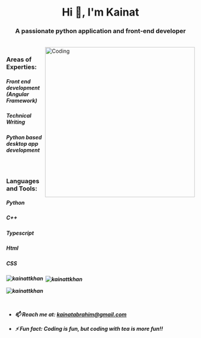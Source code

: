 

<h1 align="center">Hi 👋, I'm Kainat</h1>
<h3 align="center">A passionate python application and front-end developer</h3><br>

<img align="right" alt="Coding" width="400" src="https://miro.medium.com/max/1400/1*qdAW1TjCN57h1lbuuzvchg.gif">

<h3 align="left"><b>Areas of Experties:<b></h3>
<h5>Front end development (Angular Framework) <h5> 
<h5>Technical Writing<h5>
<h5>Python based desktop app development<h5>

<p align="left">
</p><br>

<h3 align="left"><b>Languages and Tools:<b></h3>
  <h5> Python <h5>
  <h5> C++ <h5>
  <h5> Typescript <h5>
  <h5> Html <h5>
  <h5> CSS <h5>

<p><img align="left" src="https://github-readme-stats.vercel.app/api/top-langs?username=kainattkhan&show_icons=true&locale=en&layout=compact" alt="kainattkhan" /></p>

<p>&nbsp;<img align="center" src="https://github-readme-stats.vercel.app/api?username=kainattkhan&show_icons=true&locale=en" alt="kainattkhan" /></p>

<p><img align="center" src="https://github-readme-streak-stats.herokuapp.com/?user=kainattkhan&" alt="kainattkhan" /></p><br>


- 📫 Reach me at: **kainatabrahim@gmail.com**

- ⚡ Fun fact: **Coding is fun, but coding with tea is more fun!!**
